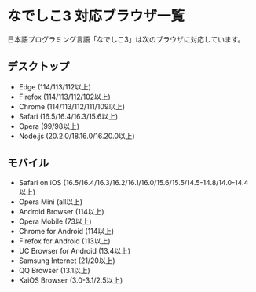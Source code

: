 # なでしこ3 対応ブラウザ一覧

日本語プログラミング言語「なでしこ3」は次のブラウザに対応しています。

## デスクトップ

- Edge (114/113/112以上)
- Firefox (114/113/112/102以上)
- Chrome (114/113/112/111/109以上)
- Safari (16.5/16.4/16.3/15.6以上)
- Opera (99/98以上)
- Node.js (20.2.0/18.16.0/16.20.0以上)

## モバイル

- Safari on iOS (16.5/16.4/16.3/16.2/16.1/16.0/15.6/15.5/14.5-14.8/14.0-14.4以上)
- Opera Mini (all以上)
- Android Browser (114以上)
- Opera Mobile (73以上)
- Chrome for Android (114以上)
- Firefox for Android (113以上)
- UC Browser for Android (13.4以上)
- Samsung Internet (21/20以上)
- QQ Browser (13.1以上)
- KaiOS Browser (3.0-3.1/2.5以上)
